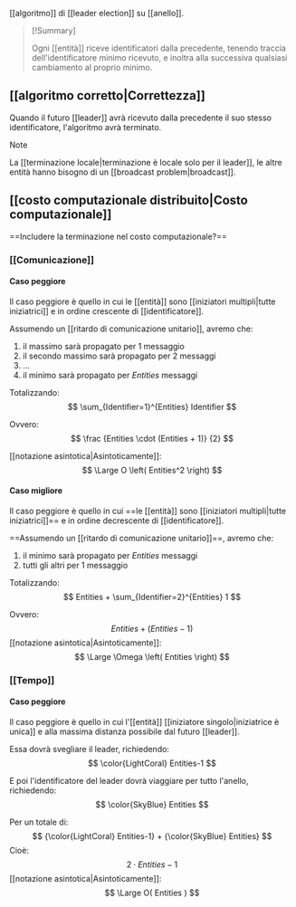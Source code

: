 [[algoritmo]] di [[leader election]] su [[anello]].

> [!Summary]
> 
> Ogni [[entità]] riceve identificatori dalla precedente, tenendo traccia dell'identificatore minimo ricevuto, e inoltra alla successiva qualsiasi cambiamento al proprio minimo.

## [[algoritmo corretto|Correttezza]]

Quando il futuro [[leader]] avrà ricevuto dalla precedente il suo stesso identificatore, l'algoritmo avrà terminato.

> [!Note]
> 
> La [[terminazione locale|terminazione è locale solo per il leader]], le altre entità hanno bisogno di un [[broadcast problem|broadcast]]. 

## [[costo computazionale distribuito|Costo computazionale]]

==Includere la terminazione nel costo computazionale?==

### [[Comunicazione]]

#### Caso peggiore

Il caso peggiore è quello in cui le [[entità]] sono [[iniziatori multipli|tutte iniziatrici]] e in ordine crescente di [[identificatore]].

Assumendo un [[ritardo di comunicazione unitario]], avremo che:
1. il massimo sarà propagato per $1$ messaggio
2. il secondo massimo sarà propagato per $2$ messaggi
3. $\dots$
4. il minimo sarà propagato per $Entities$ messaggi

Totalizzando:
$$
\sum_{Identifier=1}^{Entities} Identifier
$$

Ovvero:
$$
\frac
{Entities \cdot (Entities + 1)}
{2}
$$

[[notazione asintotica|Asintoticamente]]:
$$
\Large O \left( Entities^2 \right)
$$

#### Caso migliore

Il caso peggiore è quello in cui ==le [[entità]] sono [[iniziatori multipli|tutte iniziatrici]]== e in ordine decrescente di [[identificatore]].

==Assumendo un [[ritardo di comunicazione unitario]]==, avremo che:
1. il minimo sarà propagato per $Entities$ messaggi
2. tutti gli altri per $1$ messaggio

Totalizzando:
$$
Entities
+
\sum_{Identifier=2}^{Entities} 1
$$

Ovvero:
$$
Entities + (Entities - 1)
$$
[[notazione asintotica|Asintoticamente]]:
$$
\Large \Omega \left( Entities \right)
$$

### [[Tempo]]

#### Caso peggiore

Il caso peggiore è quello in cui l'[[entità]] [[iniziatore singolo|iniziatrice è unica]] e alla massima distanza possibile dal futuro [[leader]].

Essa dovrà svegliare il leader, richiedendo:
$$
\color{LightCoral} Entities-1
$$

E poi l'identificatore del leader dovrà viaggiare per tutto l'anello, richiedendo:
$$
\color{SkyBlue} Entities
$$

Per un totale di:
$$
{\color{LightCoral} Entities-1}
+
{\color{SkyBlue} Entities}
$$
Cioè:
$$
2 \cdot Entities - 1
$$
[[notazione asintotica|Asintoticamente]]:
$$
\Large O( Entities )
$$
